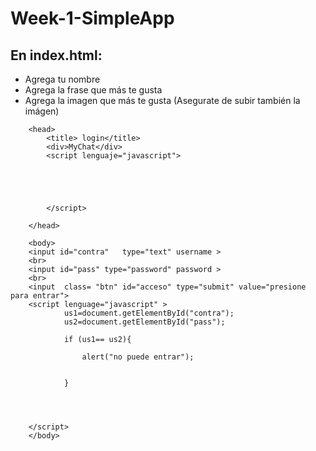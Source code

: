 # Week-1-SimpleApp
## En index.html:
* Agrega tu nombre
* Agrega la frase que más te gusta
* Agrega la imagen que más te gusta (Asegurate de subir también la imágen)


<html>

		<head>
			<title> login</title>
			<div>MyChat</div>
			<script lenguaje="javascript">		
					


			

			</script>

		</head>

		<body>
		<input id="contra"   type="text" username > 
		<br>                                                      
		<input id="pass" type="password" password >
		<br>
		<input  class= "btn" id="acceso" type="submit" value="presione para entrar">
		<script lenguage="javascript" >	
				us1=document.getElementById("contra");
				us2=document.getElementById("pass");
				 
				if (us1== us2){
					
					alert("no puede entrar");					

					
				}

			

		
		</script>
		</body>



</html>






